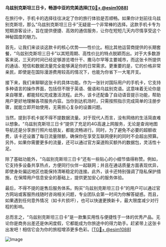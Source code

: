 **乌兹别克斯坦三日卡，畅游中亚的完美选择[[TG💪+ @esim1088](https://t.me/s/esim1088)]**

在旅行中，手机卡的选择往往决定了你的旅行体验是否顺畅。如果你计划前往乌兹别克斯坦，那么“乌兹别克斯坦三日卡”无疑是一个非常棒的选择。这款手机卡专为短期游客设计，旨在提供便捷、高效的通信服务，让你在短短几天内尽情享受这个神秘国度的魅力。

首先，让我们来谈谈这款卡的核心优势——性价比。相比其他运营商提供的长期套餐，“乌兹别克斯坦三日卡”以其短周期、高性价比的特点脱颖而出。对于大多数游客来说，三天的时间已经足够游览塔什干、撒马尔罕等主要城市，而这张卡所提供的通话、短信和数据流量完全能够满足你的日常需求。更重要的是，它的价格非常亲民，即使是在国际漫游费用较高的情况下，也能为你省下一大笔开支。

接下来，我们来聊聊这张卡的具体功能。作为一张针对国际用户的手机卡，它支持多种语言的操作界面，包括但不限于英语、俄语和乌兹别克语。这意味着无论你是来自哪里，都能轻松完成激活流程。此外，该卡还配备了自动语音提示功能，帮助用户更好地理解各项服务内容。当你到达机场时，只需按照指示完成简单的注册步骤，就能立即开始使用，无需担心复杂的设置问题。

当然，提到手机卡就不得不提数据流量。对于现代人而言，没有网络的生活简直难以想象。“乌兹别克斯坦三日卡”提供了充足的4G高速上网服务，无论是查询地图导航还是分享旅行照片给朋友，都能流畅进行。同时，为了避免不必要的超额收费，该卡还设置了每日流量限额，确保你在享受互联网便利的同时不会超出预算。另外，如果你需要更多的流量，还可以通过官方渠道购买额外的数据包，灵活性十足。

除了基础功能外，“乌兹别克斯坦三日卡”还有一些贴心的小细节值得称赞。例如，它支持多设备共享热点，方便同行伙伴一起联网；并且在通话质量方面表现优异，即使身处偏远地区也能保持清晰稳定的连接。此外，该卡还特别强调了隐私保护措施，在保障用户信息安全的基础上，提供更加安心的服务体验。

最后，不得不提的是售后服务体系。购买“乌兹别克斯坦三日卡”的用户可以通过官方网站或客服热线随时咨询相关问题，专业团队会第一时间为你解答疑惑。而且，如果遇到任何意外情况（如卡片损坏），也可以快速更换新卡，最大限度减少对行程的影响。

总而言之，“乌兹别克斯坦三日卡”是一款集实用性与便捷性于一体的优秀产品。无论你是商务出差还是休闲度假，它都能成为你旅途中的得力助手。赶紧带上这张卡出发吧！相信它会为你的旅程增添更多色彩。[[TG💪+ @esim1088](https://t.me/s/esim1088)] 

![Image](https://i.postimg.cc/4NQfJmqS/Snipaste-2025-05-13-00-14-12.png)